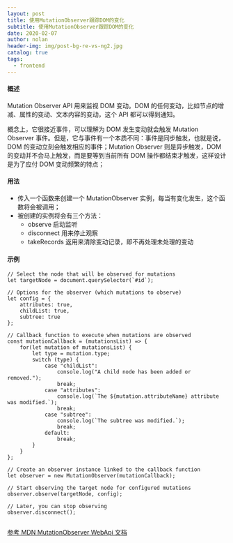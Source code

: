 ```yaml
---
layout: post
title: 使用MutationObserver跟踪DOM的变化
subtitle: 使用MutationObserver跟踪DOM的变化
date: 2020-02-07
author: nolan
header-img: img/post-bg-re-vs-ng2.jpg
catalog: true
tags:
  - frontend
---
```


#### 概述

Mutation Observer API 用来监视 DOM 变动。DOM 的任何变动，比如节点的增减、属性的变动、文本内容的变动，这个 API 都可以得到通知。

概念上，它很接近事件，可以理解为 DOM 发生变动就会触发 Mutation Observer 事件。但是，它与事件有一个本质不同：事件是同步触发，也就是说，DOM 的变动立刻会触发相应的事件；Mutation Observer 则是异步触发，DOM 的变动并不会马上触发，而是要等到当前所有 DOM 操作都结束才触发，这样设计是为了应付 DOM 变动频繁的特点；

#### 用法

- 传入一个函数来创建一个 MutationObserver 实例，每当有变化发生，这个函数将会被调用；
- 被创建的实例将会有三个方法：
  - observe 启动监听
  - disconnect 用来停止观察
  - takeRecords 返用来清除变动记录，即不再处理未处理的变动

#### 示例

```
// Select the node that will be observed for mutations
let targetNode = document.querySelector(`#id`);

// Options for the observer (which mutations to observe)
let config = {
    attributes: true,
    childList: true,
    subtree: true
};

// Callback function to execute when mutations are observed
const mutationCallback = (mutationsList) => {
    for(let mutation of mutationsList) {
        let type = mutation.type;
        switch (type) {
            case "childList":
                console.log("A child node has been added or removed.");
                break;
            case "attributes":
                console.log(`The ${mutation.attributeName} attribute was modified.`);
                break;
            case "subtree":
                console.log(`The subtree was modified.`);
                break;
            default:
                break;
        }
    }
};

// Create an observer instance linked to the callback function
let observer = new MutationObserver(mutationCallback);

// Start observing the target node for configured mutations
observer.observe(targetNode, config);

// Later, you can stop observing
observer.disconnect();


```

[参考 MDN MutationObserver WebApi 文档](https://developer.mozilla.org/zh-CN/docs/Web/API/MutationObserver)

